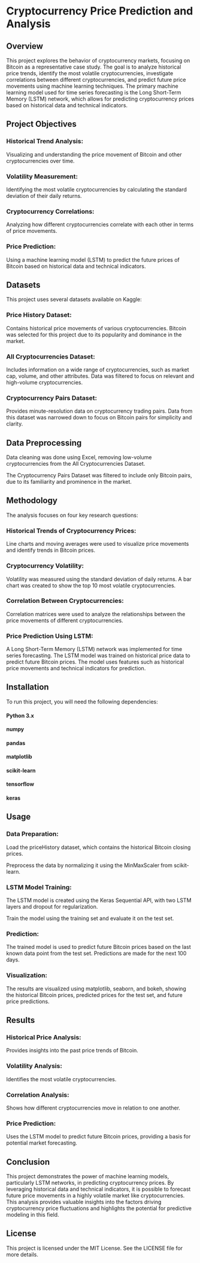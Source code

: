 # Cryptocurrency Price Prediction and Analysis
## Overview
This project explores the behavior of cryptocurrency markets, focusing on Bitcoin as a representative case study. The goal is to analyze historical price trends, identify the most volatile cryptocurrencies, investigate correlations between different cryptocurrencies, and predict future price movements using machine learning techniques. The primary machine learning model used for time series forecasting is the Long Short-Term Memory (LSTM) network, which allows for predicting cryptocurrency prices based on historical data and technical indicators.

## Project Objectives
### Historical Trend Analysis: 
Visualizing and understanding the price movement of Bitcoin and other cryptocurrencies over time.

### Volatility Measurement: 
Identifying the most volatile cryptocurrencies by calculating the standard deviation of their daily returns.

### Cryptocurrency Correlations: 
Analyzing how different cryptocurrencies correlate with each other in terms of price movements.

### Price Prediction: 
Using a machine learning model (LSTM) to predict the future prices of Bitcoin based on historical data and technical indicators.

## Datasets
This project uses several datasets available on Kaggle:

### Price History Dataset:

Contains historical price movements of various cryptocurrencies. Bitcoin was selected for this project due to its popularity and dominance in the market.

### All Cryptocurrencies Dataset:

Includes information on a wide range of cryptocurrencies, such as market cap, volume, and other attributes. Data was filtered to focus on relevant and high-volume cryptocurrencies.

### Cryptocurrency Pairs Dataset:

Provides minute-resolution data on cryptocurrency trading pairs. Data from this dataset was narrowed down to focus on Bitcoin pairs for simplicity and clarity.

## Data Preprocessing
Data cleaning was done using Excel, removing low-volume cryptocurrencies from the All Cryptocurrencies Dataset.

The Cryptocurrency Pairs Dataset was filtered to include only Bitcoin pairs, due to its familiarity and prominence in the market.

## Methodology
The analysis focuses on four key research questions:

### Historical Trends of Cryptocurrency Prices:

Line charts and moving averages were used to visualize price movements and identify trends in Bitcoin prices.

### Cryptocurrency Volatility:

Volatility was measured using the standard deviation of daily returns. A bar chart was created to show the top 10 most volatile cryptocurrencies.

### Correlation Between Cryptocurrencies:

Correlation matrices were used to analyze the relationships between the price movements of different cryptocurrencies.

### Price Prediction Using LSTM:

A Long Short-Term Memory (LSTM) network was implemented for time series forecasting. The LSTM model was trained on historical price data to predict future Bitcoin prices. The model uses features such as historical price movements and technical indicators for prediction.

## Installation
To run this project, you will need the following dependencies:

#### Python 3.x

#### numpy

#### pandas

#### matplotlib

#### scikit-learn

#### tensorflow

#### keras

## Usage
### Data Preparation:

Load the priceHistory dataset, which contains the historical Bitcoin closing prices.

Preprocess the data by normalizing it using the MinMaxScaler from scikit-learn.

### LSTM Model Training:

The LSTM model is created using the Keras Sequential API, with two LSTM layers and dropout for regularization.

Train the model using the training set and evaluate it on the test set.

### Prediction:

The trained model is used to predict future Bitcoin prices based on the last known data point from the test set. Predictions are made for the next 100 days.

### Visualization:

The results are visualized using matplotlib, seaborn, and bokeh, showing the historical Bitcoin prices, predicted prices for the test set, and future price predictions.

## Results
### Historical Price Analysis: 
Provides insights into the past price trends of Bitcoin.

### Volatility Analysis: 
Identifies the most volatile cryptocurrencies.

### Correlation Analysis: 
Shows how different cryptocurrencies move in relation to one another.

### Price Prediction: 
Uses the LSTM model to predict future Bitcoin prices, providing a basis for potential market forecasting.

## Conclusion
This project demonstrates the power of machine learning models, particularly LSTM networks, in predicting cryptocurrency prices. By leveraging historical data and technical indicators, it is possible to forecast future price movements in a highly volatile market like cryptocurrencies. This analysis provides valuable insights into the factors driving cryptocurrency price fluctuations and highlights the potential for predictive modeling in this field.

## License
This project is licensed under the MIT License. See the LICENSE file for more details.
